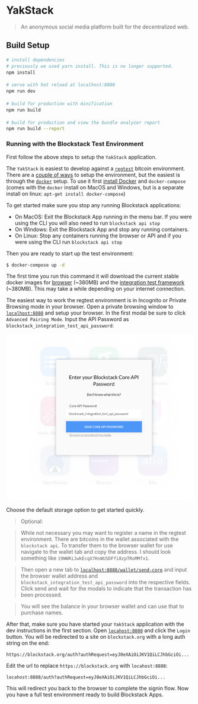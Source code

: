 # YakStack

> An anonymous social media platform built for the decentralized web.

## Build Setup

``` bash
# install dependencies
# previously we used yarn install. This is no longer supported.
npm install

# serve with hot reload at localhost:8080
npm run dev

# build for production with minification
npm run build

# build for production and view the bundle analyzer report
npm run build --report

```

### Running with the Blockstack Test Environment

First follow the above steps to setup the `YakStack` application.

The `YakStack` is easiest to develop against a [`regtest`](https://bitcoin.org/en/glossary/regression-test-mode) bitcoin environment. There are a [couple of ways](https://github.com/blockstack/blockstack-core/tree/master/integration_tests#getting-started-with-docker) to setup the environment, but the easiest is through the [`docker`](https://www.docker.com/what-docker) setup. To use it first [install Docker](https://docs.docker.com/engine/installation/) and `docker-compose` (comes with the `docker` install on MacOS and Windows, but is a separate install on linux: `apt-get install docker-compose`)

To get started make sure you stop any running Blockstack applications:

- On MacOS: Exit the Blockstack App running in the menu bar. If you were using the CLI you will also need to run `blockstack api stop`
- On Windows: Exit the Blockstack App and stop any running containers.
- On Linux: Stop any containers running the browser or API and if you were using the CLI run `blockstack api stop`

Then you are ready to start up the test environment:

```bash
$ docker-compose up -d
```

The first time you run this command it will download the current stable docker images for [browser](https://quay.io/repository/blockstack/blockstack-browser) (~380MB) and the [integration test framework](https://quay.io/repository/blockstack/integrationtests) (~380MB). This may take a while depending on your internet connection.

The easiest way to work the regtest environment is in Incognito or Private Browsing mode in your browser. Open a private browsing window to [`localhost:8888`](http://localhost:8888) and setup your browser. In the first modal be sure to click `Advanced Pairing Mode`. Input the API Password as `blockstack_integration_test_api_password`:

![Add API Password](/static/api-password.png)

Choose the default storage option to get started quickly.

> Optional:

> While not necessary you may want to register a name in the regtest environment. There are bitcoins in the wallet associated with the `blockstack api`. To transfer them to the browser wallet for use navigate to the wallet tab and copy the address. I should look something like `19WWRiJwkEcqX7HsWUSDFfi8zpTRoMMfx1`.

> Then open a new tab to [`localhost:8888/wallet/send-core`](http://localhost:8888/wallet/send-core) and input the browser wallet address and `blockstack_integration_test_api_password` into the respective fields. Click send and wait for the modals to indicate that the transaction has been processed.

> You will see the balance in your browser wallet and can use that to purchase names.

After that, make sure you have started your `YakStack` application with the dev instructions in the first section. Open [`locahost:8080`](http://localhost:8080) and click the `Login` button. You will be redirected to a site on `blockstack.org` with a long auth string on the end:

```
https://blockstack.org/auth?authRequest=eyJ0eXAiOiJKV1QiLCJhbGciOi...
```

Edit the url to replace `https://blockstack.org` with `locahost:8888`:

```
locahost:8888/auth?authRequest=eyJ0eXAiOiJKV1QiLCJhbGciOi...
```

This will redirect you back to the browser to complete the signin flow. Now you have a full test environment ready to build Blockstack Apps.
